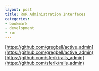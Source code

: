 ```yaml
---
layout: post
title: RoR Administration Interfaces
categories:
- bookmark
- development
- ror
---
```


[https://github.com/gregbell/active_admin](https://github.com/gregbell/active_admin)
[https://github.com/sferik/rails_admin](https://github.com/sferik/rails_admin)